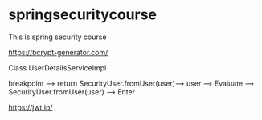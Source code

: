 # springsecuritycourse
This is spring security course

https://bcrypt-generator.com/

Class
UserDetailsServiceImpl

breakpoint --> return SecurityUser.fromUser(user)-->
user --> Evaluate --> SecurityUser.fromUser(user) --> Enter

https://jwt.io/
